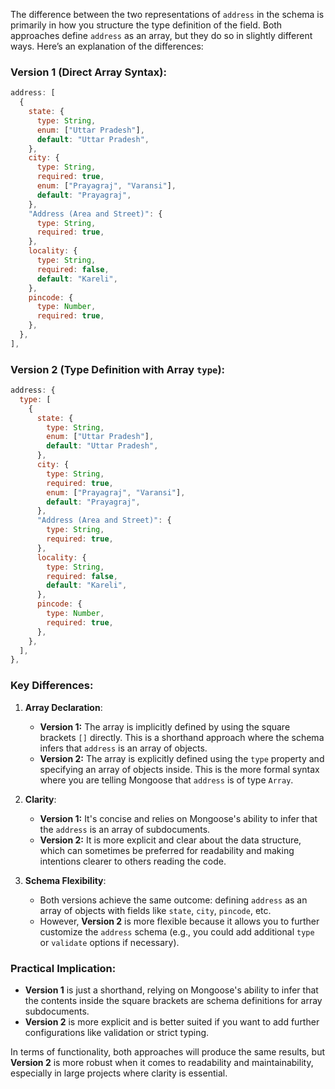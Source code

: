 The difference between the two representations of `address` in the schema is primarily in how you structure the type definition of the field. Both approaches define `address` as an array, but they do so in slightly different ways. Here’s an explanation of the differences:

### Version 1 (Direct Array Syntax):
```javascript
address: [
  {
    state: {
      type: String,
      enum: ["Uttar Pradesh"],
      default: "Uttar Pradesh",
    },
    city: {
      type: String,
      required: true,
      enum: ["Prayagraj", "Varansi"],
      default: "Prayagraj",
    },
    "Address (Area and Street)": {
      type: String,
      required: true,
    },
    locality: {
      type: String,
      required: false,
      default: "Kareli",
    },
    pincode: {
      type: Number,
      required: true,
    },
  },
],
```

### Version 2 (Type Definition with Array `type`):
```javascript
address: {
  type: [
    {
      state: {
        type: String,
        enum: ["Uttar Pradesh"],
        default: "Uttar Pradesh",
      },
      city: {
        type: String,
        required: true,
        enum: ["Prayagraj", "Varansi"],
        default: "Prayagraj",
      },
      "Address (Area and Street)": {
        type: String,
        required: true,
      },
      locality: {
        type: String,
        required: false,
        default: "Kareli",
      },
      pincode: {
        type: Number,
        required: true,
      },
    },
  ],
},
```

### Key Differences:

1. **Array Declaration**:
   - **Version 1:** The array is implicitly defined by using the square brackets `[]` directly. This is a shorthand approach where the schema infers that `address` is an array of objects.
   - **Version 2:** The array is explicitly defined using the `type` property and specifying an array of objects inside. This is the more formal syntax where you are telling Mongoose that `address` is of type `Array`.

2. **Clarity**:
   - **Version 1:** It's concise and relies on Mongoose's ability to infer that the `address` is an array of subdocuments.
   - **Version 2:** It is more explicit and clear about the data structure, which can sometimes be preferred for readability and making intentions clearer to others reading the code.

3. **Schema Flexibility**:
   - Both versions achieve the same outcome: defining `address` as an array of objects with fields like `state`, `city`, `pincode`, etc.
   - However, **Version 2** is more flexible because it allows you to further customize the `address` schema (e.g., you could add additional `type` or `validate` options if necessary).

### Practical Implication:
- **Version 1** is just a shorthand, relying on Mongoose's ability to infer that the contents inside the square brackets are schema definitions for array subdocuments.
- **Version 2** is more explicit and is better suited if you want to add further configurations like validation or strict typing.

In terms of functionality, both approaches will produce the same results, but **Version 2** is more robust when it comes to readability and maintainability, especially in large projects where clarity is essential.